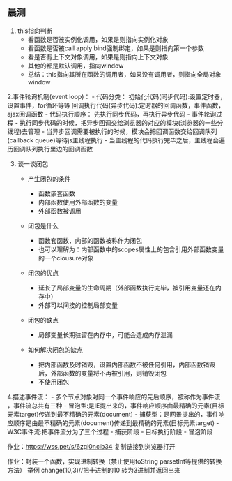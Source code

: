 ## 晨测
1.  this指向判断
    - 看函数是否被实例化调用，如果是则指向实例化对象
    - 看函数是否被call apply bind强制绑定，如果是则指向第一个参数
    - 看是否有上下文对象调用，如果是则指向上下文对象
    - 其他的都是默认调用，指向window
    - 总结：this指向其所在函数的调用者，如果没有调用者，则指向全局对象window

2.事件轮询机制(event loop)：
    - 代码分类：
        初始化代码(同步代码):设置定时器，设置事件，for循环等等
        回调执行代码(异步代码):定时器的回调函数，事件函数，ajax回调函数
    - 代码执行顺序：
        先执行同步代码，再执行异步代码
    - 事件轮询过程
        - 执行同步代码的时候，把异步回调交给浏览器的对应的模块(浏览器的一些分线程)去管理
        - 当异步回调需要被执行的时候，模块会把回调函数交给回调队列(callback queue)等待js主线程执行
        - 当主线程的代码执行完毕之后，主线程会遍历回调队列执行里边的回调函数

3. 谈一谈闭包
    - 产生闭包的条件
        - 函数嵌套函数
        - 内部函数使用外部函数的变量
        - 外部函数被调用

    - 闭包是什么
        - 函数套函数，内部的函数被称作为闭包
        - 也可以理解为：内部函数中的scopes属性上的包含引用外部函数变量的一个clousure对象

    - 闭包的优点
        - 延长了局部变量的生命周期（外部函数执行完毕，被引用变量还在内存中）
        - 外部可以间接的控制局部变量
    
    - 闭包的缺点
        - 局部变量长期驻留在内存中，可能会造成内存泄漏

    - 如何解决闭包的缺点
        - 把内部函数及时销毁，设置内部函数不被任何引用，内部函数销毁后，外部函数的变量将不再被引用，则销毁闭包
        - 不使用闭包

4.描述事件流：
    - 多个节点对象对同一个事件响应的先后顺序，被称作为事件流 ，事件流总共有三种
    - 冒泡型:是IE提出来的，事件响应顺序由最精确的元素(目标元素target)传递到最不精确的元素(document)
    - 捕获型：是网景提出的，事件响应顺序是由最不精确的元素(document)传递到最精确的元素(目标元素target)
    - W3C事件流:把事件流分为了三个过程
        - 捕获阶段
        - 目标执行阶段
        - 冒泡阶段


作业：https://wss.pet/s/6zgj0ncib34 复制链接到浏览器打开

作业：封装一个函数，实现进制转换（禁止使用toString parsetInt等提供的转换方法）
举例  change(10,3)//把十进制的10 转为3进制并返回出来
